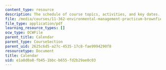```yaml
---
content_type: resource
description: The schedule of course topics, activities, and key dates.
file: /media/courses/11-362-environmental-management-practicum-brownfield-redevelopment-fall-2006/e1a8d0a8fb451bbcb655fd2b29ae0c03_calendar.pdf
file_type: application/pdf
learning_resource_types: []
ocw_type: OCWFile
parent_title: Calendar
parent_type: CourseSection
parent_uid: 2625c6d5-a27c-4535-17c8-fae9994290f8
resourcetype: Document
title: Calendar
uid: e1a8d0a8-fb45-1bbc-b655-fd2b29ae0c03
---
```

